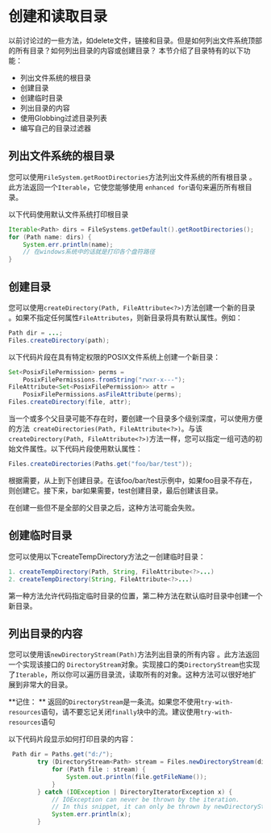 # 创建和读取目录

以前讨论过的一些方法，如delete文件，链接和目录。但是如何列出文件系统顶部的所有目录？如何列出目录的内容或创建目录？
本节介绍了目录特有的以下功能：

* 列出文件系统的根目录
* 创建目录
* 创建临时目录
* 列出目录的内容
* 使用Globbing过滤目录列表
* 编写自己的目录过滤器

## 列出文件系统的根目录
您可以使用`FileSystem.getRootDirectories`方法列出文件系统的所有根目录 。此方法返回一个`Iterable`，它使您能够使用 `enhanced for`语句来遍历所有根目录。

以下代码使用默认文件系统打印根目录
```java
Iterable<Path> dirs = FileSystems.getDefault().getRootDirectories();
for (Path name: dirs) {
    System.err.println(name);
    // 在windows系统中的话就是打印各个盘符路径
}
```


## 创建目录

您可以使用`createDirectory(Path, FileAttribute<?>)`方法创建一个新的目录 。如果不指定任何属性`FileAttributes`，则新目录将具有默认属性。例如：
```java
Path dir = ...;
Files.createDirectory(path);
```

以下代码片段在具有特定权限的POSIX文件系统上创建一个新目录：
```java
Set<PosixFilePermission> perms =
    PosixFilePermissions.fromString("rwxr-x---");
FileAttribute<Set<PosixFilePermission>> attr =
    PosixFilePermissions.asFileAttribute(perms);
Files.createDirectory(file, attr);
```

当一个或多个父目录可能不存在时，要创建一个目录多个级别深度，可以使用方便的方法` createDirectories(Path, FileAttribute<?>)`。与该`createDirectory(Path, FileAttribute<?>)`方法一样，您可以指定一组可选的初始文件属性。以下代码片段使用默认属性：
```java
Files.createDirectories(Paths.get("foo/bar/test"));
```

根据需要，从上到下创建目录。在该foo/bar/test示例中，如果foo目录不存在，则创建它。接下来，bar如果需要，test创建目录，最后创建该目录。

在创建一些但不是全部的父目录之后，这种方法可能会失败。

## 创建临时目录

您可以使用以下createTempDirectory方法之一创建临时目录：
```java
1. createTempDirectory(Path, String, FileAttribute<?>...)
2. createTempDirectory(String, FileAttribute<?>...)
```

第一种方法允许代码指定临时目录的位置，第二种方法在默认临时目录中创建一个新目录。

## 列出目录的内容

您可以使用该`newDirectoryStream(Path)`方法列出目录的所有内容 。此方法返回一个实现该接口的 `DirectoryStream`对象。实现接口的类`DirectoryStream`也实现了`Iterable`，所以你可以遍历目录流，读取所有的对象。这种方法可以很好地扩展到非常大的目录。

**记住： ** 返回的`DirectoryStream`是一条流。如果您不使用`try-with-resources`语句，请不要忘记关闭`finally`块中的流。建议使用`try-with-resources`语句

以下代码片段显示如何打印目录的内容：
```java
 Path dir = Paths.get("d:/");
        try (DirectoryStream<Path> stream = Files.newDirectoryStream(dir)) {
            for (Path file : stream) {
                System.out.println(file.getFileName());
            }
        } catch (IOException | DirectoryIteratorException x) {
            // IOException can never be thrown by the iteration.
            // In this snippet, it can only be thrown by newDirectoryStream.
            System.err.println(x);
        }
```